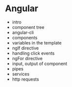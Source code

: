 # Angular

- intro
- component tree
- angular-cli
- components
- variables in the template
- ngIf directive
- handling click events
- ngFor directive
- input, output of component
- pipes
- services
- http requests